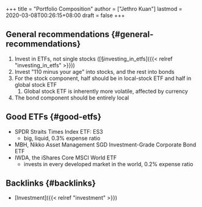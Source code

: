 +++
title = "Portfolio Composition"
author = ["Jethro Kuan"]
lastmod = 2020-03-08T00:26:15+08:00
draft = false
+++

## General recommendations {#general-recommendations}

1.  Invest in ETFs, not single stocks  ([§investing\_in\_etfs]({{< relref "investing_in_etfs" >}}))
2.  Invest "110 minus your age" into stocks, and the rest into bonds
3.  For the stock component, half should be in local-stock ETF and half
    in global stock ETF
    1.  Global stock ETF is inherently more volatile, affected by
        currency
4.  The bond component should be entirely local


## Good ETFs {#good-etfs}

-   SPDR Straits Times Index ETF: ES3
    -   big, liquid, 0.3% expense ratio
-   MBH, Nikko Asset Management SGD Investment-Grade Corporate Bond ETF
-   IWDA, the iShares Core MSCI World ETF
    -   invests in every developed market in the world, 0.2% expense ratio


## Backlinks {#backlinks}

-   [Investment]({{< relref "investment" >}})
